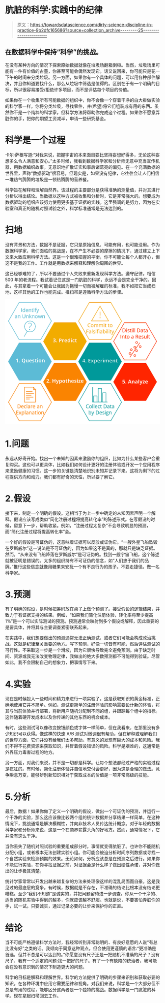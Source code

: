 # 肮脏的科学:实践中的纪律

> 原文：<https://towardsdatascience.com/dirty-science-discipline-in-practice-9b2dfc165686?source=collection_archive---------25----------------------->

## 在数据科学中保持“科学”的挑战。

在没有某种方向的情况下探索原始数据就像在垃圾场翻箱倒柜。当然，垃圾场里可能有一件有价值的古董，你甚至可能会偶然发现它。话又说回来，你可能只是花一下午的时间来分类垃圾。另一方面，如果你有一个具体的问题，可以用各种部件解决，并且你知道要找什么，那么从垃圾中筛选是值得的。区别在于有一个明确的目标，所以很容易接受/拒绝许多项目，而不是评估每个项目的价值。

如果你在一个收集所有可能数据的组织中，你不会像一个穿着干净的白大褂做实验的科学家一样。你将分类垃圾，寻找零件，并(希望)将它们组装成有用的东西。虽然你不是一个纯粹的科学家，但科学方法将帮助你完成这个过程。如果你不愿意弄脏你的手，把你的期望工资减半，申请一些研究基金。

# 科学是一个过程

卡尔·萨根写道:“对我来说，把握宇宙的本来面目要比坚持妄想好得多，无论这种妄想多么令人满意和安心。”太多时候，我看到数据科学家和分析师无意中充当宣传机器，用数据编织故事，无意识地扩散证实和事后诸葛亮的偏见。在一个充满数据的世界里，声称“数据驱动”很容易，但现实是，如果没有纪律，它往往会让人们相信一堆热气腾腾的垃圾是一顿热腾腾的营养餐。

科学旨在解释和理解自然界。该过程的主要部分是获得准确的测量值，并对其进行分析以得出结论。当数据以这种方式被收集和分析时，它是非常强大的。想要成为数据驱动的组织应该努力使用更多基于证据的实践。这里强调的是努力，因为在实验室和真正的随机对照试验之外，科学标准通常是无法达到的。

# 扫地

没有背景和方法，数据不是证据，它只是原始信息，可能有用，也可能没用。作为数据科学家，我们面临的挑战是，在不产生不必要的摩擦的情况下，通过建立上下文来大致应用科学方法。这是一个很难把握的平衡，你不可能让每个人都开心，但这不是我的工作。工作就是用数据来解释和理解你周围的世界。

这已经够难的了，所以不要通过个人失败来重新发现科学方法。遵守纪律，相信 500 年的老流程。我试着记住这是一门肮脏的科学，永远不会是完全干净的。因此，与其拿着一个可能会让我因为拖慢一切而被解雇的标准，我不如把它当成扫地，这样其他的工作也能完成。推扫帚是遵循科学方法的步骤。

![](img/f9da3e6f2bb6922f2a49debde435282a.png)

# 1.问题

永远从好奇开始。找出一个未知的因素来激励你的组织，比如为什么某些客户会重复购买。这也可以更具体，比如我们如何设计更好的注册体验或开发一个应用程序来激励健康的习惯。这一步的关键是清楚地识别未知并记录下来。这将为剩下的过程提供方向和动力。我们都有好奇的天性，所以要了解它。

# 2.假设

接下来，制定一个明确的假设。这相当于为上一步中确定的未知因素声明一个解释。假设应该写成类似“简化注册过程将提高转化率”的陈述形式。在写假设的时候，留意下一步，帮助收紧。例如，“注册过程太复杂”不会导致明显的预测，而“简化注册过程将提高转化率”会。

一个好的假设是可证伪的，这意味着证据可以反驳或证伪它。“一艘外星飞船坠毁在罗斯威尔”这一说法是不可证伪的，因为如果这不是真的，那就只是缺乏证据。然而，“从来没有飞船降落在罗斯威尔”是可证伪的。找到一艘宇宙飞船，这个陈述就被证明是错误的。太多的组织持有不可证伪的信念，如“人们忠于我们的品牌。”推行这些信念就像用糖果来安抚一个有不良行为的孩子。不要走捷径。做一名科学家。

# 3.预测

有了明确的假设，是时候把筹码放在桌子上做个预测了。接受假设的逻辑结果，并致力于有证据支持的结果。例如，“如果我们简化注册体验，转化率将至少提高 1%”是一个可以实际测试的预测。预测通常会映射到多个假设或解释，因此重要的是要具体，并将其与主要调查紧密联系起来。

在实践中，我们想要做出的预测通常无法正确测试，或者它们可能会构成政治挑战。这就是纪律至关重要的地方。写下预测，好像一切皆有可能，然后评估测试的可行性。不采取这一步是一个滑坡，因为它很快导致完全避免预测。由于缺乏时间、资源或我无法改变物理定律，我做出的绝大多数预测都不可能得到验证。尽管如此，我不会限制自己的想象力，把事情写下来。

# 4.实验

现在是时候投入一些时间和精力来进行一项实验了。这是获取知识的黄金标准，正确地使用它并不简单。例如，测试更简单的注册体验的影响需要设计新的体验，将其与当前体验并行部署，将新用户随机分配到不同的组，并跟踪每个组中的指标。这伴随着硬开发成本以及你传递的其他东西的机会成本。

有时，这些测试可以像改变按钮颜色或字体一样简单，但在我看来，在那里没有多少知识可以获得。像这样的快速 A/B 测试对微调很有帮助，但在解释或理解我们的世界方面，它们并没有给我们太多帮助。有意义的发现有巨大的成本和风险。我们不得不花费资源来获取知识，并冒着假设错误的风险。科学是艰难的，这通常是外界压力毒害过程的地方。

另一方面，对我们来说，并不是一切都是科学。让每个想法都经过严格的实验过程是疯狂的。有时候，简化注册体验并自信地交付会更好，因为这是合理的做法。竞争瞬息万变，能够辨别新知识相对于获取成本的价值是一项非常高级的技能。

# 5.分析

最后，数据！如果你做了定义一个明确的假设，做出一个可证伪的预测，并运行一个干净的实验，那么这应该像比较两个组的统计数据并分享结果一样简单。在这种情况下，挑战通常是解决模糊性，并向非技术人员传达统计概念。对于年轻的数据科学家和分析师来说，这是一个在商界崭露头角的好地方。然而，通常情况下，它并没有这么干净。

当你丢失了随机对照试验的重要组成部分时，事情就变得肮脏了。也许你不能随机分配小组，或者根本无法创建实验小组。你可能会被迫分析时间序列数据或寻找一个自然实验来检测预期的效果。无论如何，分析应该总是在预测之后进行。如果你不能进行实验，在你寻找证据之前，对证据会是什么样子做出硬性承诺，并对你做出的让步极其清楚。

统计学家常常以开发出越来越复杂的方法来处理像这样的混乱局面而自豪。这是我见过的最底层的竞争。有时候，数据就是不存在，不准确的结论比根本没有结论更糟糕。至少“我们不知道”是诚实的，并把问题留待进一步调查。你从一个干净的、适当的随机实验中得到的越多，你就应该越不舒服。也就是说，不要害怕弄脏你的手，试一试。只要诚实，通过记录必要的让步来保护你的正直。

# 结论

当不可能严格遵循科学方法时，我经常听到非常聪明的、有良好意愿的人说“有总比没有好”之类的话。我倾向于同意这种观点，但会使用更谨慎的语言:“更准确是首选，但并不总是可以达到的。”你愿意没有尺子还是一把随机不准确的尺子？没有尺子，我有一个适定的问题:找一把好的尺子。有了一个有缺陷的统治者，我可能会在没有意识到的情况下制造更大的问题。

科学的目标是解释和理解世界。科学的方法提供了明确的步骤来识别和获取必要的知识。在各种环境中应用它需要纪律和视角。对我们来说，科学是一个大部分但不总是有用的过程，能够区分这两者是一个独特的挑战。数据科学是一门肮脏的科学。现在拿起扫帚回去工作。